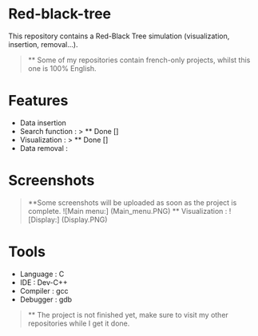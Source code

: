 # Red-black-tree
This repository contains a Red-Black Tree simulation (visualization, insertion, removal...). 
> ** Some of my repositories contain french-only projects, whilst this one is 100% English. 

# Features 
- Data insertion 
- Search function : > ** Done []
- Visualization : > ** Done []
- Data removal : 

# Screenshots 
> **Some screenshots will be uploaded as soon as the project is complete.
![Main menu:] (Main_menu.PNG)
> ** Visualization :
![Display:] (Display.PNG)

# Tools 
- Language : C
- IDE : Dev-C++
- Compiler : gcc
- Debugger : gdb

> ** The project is not finished yet, make sure to visit my other repositories while I get it done.
